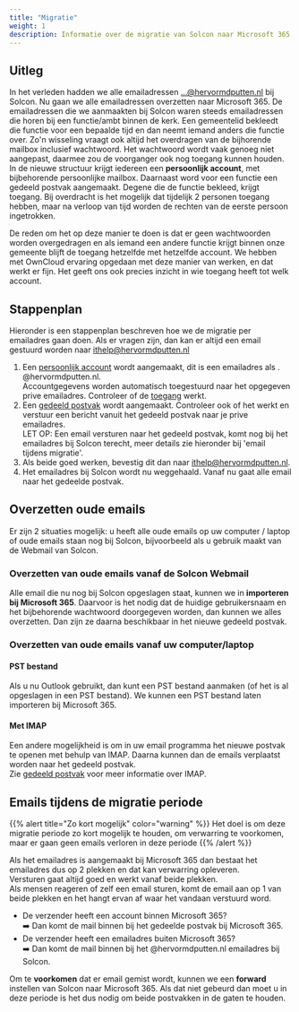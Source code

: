 ```yaml
---
title: "Migratie"   
weight: 1    
description: Informatie over de migratie van Solcon naar Microsoft 365.
---
```


## Uitleg

In het verleden hadden we alle emailadressen ...@hervormdputten.nl bij Solcon. Nu gaan we alle emailadressen overzetten
naar Microsoft 365. De emailadressen die we aanmaakten bij Solcon waren steeds emailadressen die horen bij een
functie/ambt binnen de kerk. Een gemeentelid bekleedt die functie voor een bepaalde tijd en dan neemt iemand anders die
functie over. Zo'n wisseling vraagt ook altijd het overdragen van de bijhorende mailbox inclusief wachtwoord. Het
wachtwoord wordt vaak genoeg niet aangepast, daarmee zou de voorganger ook nog toegang kunnen houden. In de nieuwe
structuur krijgt iedereen een **persoonlijk account**, met bijbehorende persoonlijke mailbox. Daarnaast word voor een
functie een gedeeld postvak aangemaakt. Degene die de functie bekleed, krijgt toegang. Bij overdracht is het mogelijk
dat tijdelijk 2 personen toegang hebben, maar na verloop van tijd worden de rechten van de eerste persoon ingetrokken.

De reden om het op deze manier te doen is dat er geen wachtwoorden worden overgedragen en als iemand een andere functie
krijgt binnen onze gemeente blijft de toegang hetzelfde met hetzelfde account. We hebben met OwnCloud ervaring opgedaan
met deze manier van werken, en dat werkt er fijn. Het geeft ons ook precies inzicht in wie toegang heeft tot welk
account.

## Stappenplan

Hieronder is een stappenplan beschreven hoe we de migratie per emailadres gaan doen. Als er vragen zijn, dan kan er
altijd een email gestuurd worden naar ithelp@hervormdputten.nl

1. Een [persoonlijk account](../../account) wordt aangemaakt, dit is een emailadres als <voornaam>.<achternaam>
   @hervormdputten.nl.    
   Accountgegevens worden automatisch toegestuurd naar het opgegeven prive emailadres. Controleer of
   de [toegang](../toegang) werkt.
1. Een [gedeeld postvak](../gedeeldpostvak) wordt aangemaakt. Controleer ook of het werkt en verstuur een bericht vanuit
   het gedeeld postvak naar je prive emailadres.   
   LET OP: Een email versturen naar het gedeeld postvak, komt nog bij het emailadres bij Solcon terecht, meer details
   zie hieronder bij 'email tijdens migratie'.
1. Als beide goed werken, bevestig dit dan naar ithelp@hervormdputten.nl.
1. Het emailadres bij Solcon wordt nu weggehaald. Vanaf nu gaat alle email naar het gedeelde postvak.

## Overzetten oude emails

Er zijn 2 situaties mogelijk: u heeft alle oude emails op uw computer / laptop of oude emails staan nog bij Solcon,
bijvoorbeeld als u gebruik maakt van de Webmail van Solcon.

### Overzetten van oude emails vanaf de Solcon Webmail

Alle email die nu nog bij Solcon opgeslagen staat, kunnen we in **importeren bij Microsoft 365**. Daarvoor is het nodig
dat de huidige gebruikersnaam en het bijbehorende wachtwoord doorgegeven worden, dan kunnen we alles overzetten. Dan
zijn ze daarna beschikbaar in het nieuwe gedeeld postvak.

### Overzetten van oude emails vanaf uw computer/laptop

#### PST bestand

Als u nu Outlook gebruikt, dan kunt een PST bestand aanmaken (of het is al opgeslagen in een PST bestand). We kunnen een
PST bestand laten importeren bij Microsoft 365.

#### Met IMAP

Een andere mogelijkheid is om in uw email programma het nieuwe postvak te openen met behulp van IMAP. Daarna kunnen dan
de emails verplaatst worden naar het gedeeld postvak.   
Zie [gedeeld postvak](../gedeeldpostvak) voor meer informatie over IMAP.

## Emails **tijdens** de migratie periode

{{% alert title="Zo kort mogelijk" color="warning" %}} Het doel is om deze migratie periode zo kort mogelijk te houden,
om verwarring te voorkomen, maar er gaan geen emails verloren in deze periode {{% /alert %}}

Als het emailadres is aangemaakt bij Microsoft 365 dan bestaat het emailadres dus op 2 plekken en dat kan verwarring
opleveren.   
Versturen gaat altijd goed en werkt vanaf beide plekken.   
Als mensen reageren of zelf een email sturen, komt de email aan op 1 van beide plekken en het hangt ervan af waar het
vandaan verstuurd word.

* De verzender heeft een account binnen Microsoft 365?   
  :arrow_right: Dan komt de mail binnen bij het gedeelde postvak bij Microsoft 365.
* De verzender heeft een emailadres buiten Microsoft 365?   
  :arrow_right: Dan komt de mail binnen bij het @hervormdputten.nl emailadres bij Solcon.

Om te **voorkomen** dat er email gemist wordt, kunnen we een **forward** instellen van Solcon naar Microsoft 365. Als dat niet
gebeurd dan moet u in deze periode is het dus nodig om beide postvakken in de gaten te houden.
      